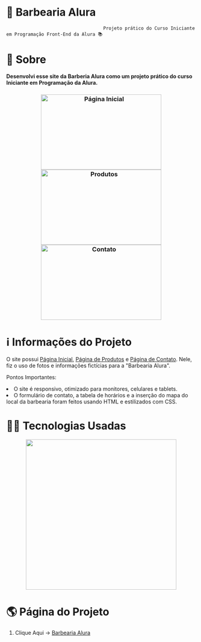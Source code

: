 
 # 💈 **Barbearia Alura** 
                                        Projeto prático do Curso Iniciante em Programação Front-End da Alura 📚
                                                   

# 🔎 **Sobre**
                                              
<p><strong>Desenvolvi esse site da Barberia Alura como um projeto prático do curso Iniciante em Programação da Alura.</strong><p>

 <h3 align="center">
 <img src="https://user-images.githubusercontent.com/113942221/211680682-0329996b-89ad-4200-a210-a047af23be38.png" width="320" height="200" alt="Página Inicial">  
 <img src="https://user-images.githubusercontent.com/113942221/211683333-07e9c15c-2e25-4467-9425-ccc7229d1fa7.png" width="320" height="200" alt="Produtos">
 <img src="https://user-images.githubusercontent.com/113942221/211681189-a4a7a014-604b-4db2-baa3-21f2563e7b68.png" width="320" height="200" alt="Contato">
</h3>

# ℹ️ **Informações do Projeto**

O site possui [Página Inicial](https://araujoeduarda.github.io/BarbeariaAlura/index.html), [Página de Produtos](https://araujoeduarda.github.io/BarbeariaAlura/produtos.html) e [Página de Contato](https://araujoeduarda.github.io/BarbeariaAlura/contato.html). Nele, fiz o uso de fotos e informações fictícias para a "Barbearia Alura".


Pontos Importantes:

<li>O site é responsivo, otimizado para monitores, celulares e tablets.</li>


<li>O formulário de contato, a tabela de horários e a inserção do mapa do local da barbearia foram feitos usando HTML e estilizados com CSS.</li>


# 👩‍💻 **Tecnologias Usadas**

<p align="center">
<img width="400" src="https://user-images.githubusercontent.com/113942221/211683012-c76dcf55-a359-46d9-b7de-5b0792025e80.jpg">
</p>


# 🌎 **Página do Projeto**
1. Clique Aqui -> [Barbearia Alura](https://araujoeduarda.github.io/BarbeariaAlura/index.html)
